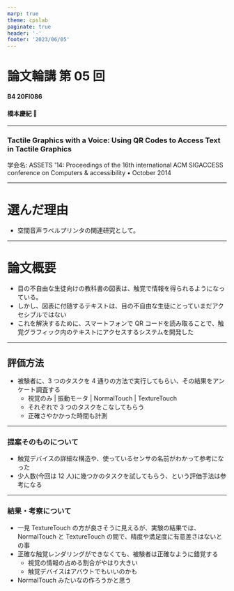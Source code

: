 ```yaml
---
marp: true
theme: cpslab
paginate: true
header: '-'
footer: '2023/06/05'
---
```


<!-- _paginate: false -->

# 論文輪講 第 05 回

#### B4 20FI086

#### 橋本慶紀 🦭

---

<!-- _header: '読んだ論文' -->

### Tactile Graphics with a Voice: Using QR Codes to Access Text in Tactile Graphics

学会名: ASSETS '14: Proceedings of the 16th international ACM SIGACCESS conference on Computers &
accessibility • October 2014

---

# 選んだ理由

- 空間音声ラベルプリンタの関連研究として。

---

# 論文概要

- 目の不自由な生徒向けの教科書の図表は、触覚で情報を得られるようになっている。
- しかし、図表に付随するテキストは、目の不自由な生徒にとっていまだアクセシブルではない
- これを解決するために、スマートフォンで QR コードを読み取ることで、触覚グラフィック内のテキストにアクセスするシステムを開発した

---

<!-- _header: '-' -->

## 評価方法

- 被験者に、3 つのタスクを 4 通りの方法で実行してもらい、その結果をアンケート調査する
  - 視覚のみ | 振動モータ | NormalTouch | TextureTouch
  - それぞれで 3 つのタスクをこなしてもらう
  - 正確さやかかった時間も計測

---

<!-- _header: 'この論文を読んで参考になったこと' -->

### 提案そのものについて

- 触覚デバイスの詳細な構造や、使っているセンサの名前がわかって参考になった
- 少人数(今回は 12 人)に幾つかのタスクを試してもらう、という評価手法は参考になる

---

<!-- _header: 'この論文を読んで参考になったこと' -->

### 結果・考察について

- 一見 TextureTouch の方が良さそうに見えるが、実験の結果では、NormalTouch と TextureTouch の間で、精度や満足度に有意差さはないとの事
- 正確な触覚レンダリングができなくても、被験者は正確なように錯覚する
  - 視覚の情報の占める割合がやはり大きい
  - 触覚デバイスはアバウトでもいいのかも
- NormalTouch みたいなの作ろうかと思う
